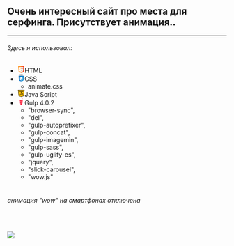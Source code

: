 ## Очень интересный сайт про места для серфинга. Присутствует анимация..
***

###### _Здесь я использовал_:

* ![](images/for_readmi/html5.png)HTML
* ![](images/for_readmi/css.png)CSS
  * animate.css 
* ![](images/for_readmi/java-script.png)Java Script
* ![](images/for_readmi/gulp.png)Gulp 4.0.2
  * "browser-sync",
  * "del",
  * "gulp-autoprefixer",
  * "gulp-concat",
  * "gulp-imagemin",
  * "gulp-sass",
  * "gulp-uglify-es",
  * "jquery",
  * "slick-carousel",
  * "wow.js"
  <br>
 ###### анимация "wow" на смартфонах отключена
 <br>
 
[![](https://img.shields.io/badge/-перейти_на_страницу-3f3f3f?style=for-the-badge&logo=github)](https://rizvandev.github.io/Surf-Spots.com/)
